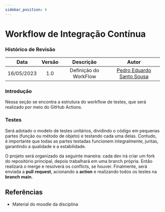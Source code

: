 ```yaml
---
sidebar_position: 6
---
```


# Workflow de Integração Contínua
### **Histórico de Revisão**

|**Data**|**Versão**|**Descrição**|**Autor**|
|:------:|:--------:|:-----------:|:-------:|
| 16/05/2023 | 1.0 | Definição do WorkFlow| [Pedro Eduardo Santo Sousa](https://github.com/PedroEduardoSS)|

### Introdução
Nessa seção se encontra a estrutura do workflow de testes, que será realizado
por meio do GitHub Actions.

### Testes
Será adotado o modelo de testes unitários, dividindo o código em pequenas partes
(função ou método de objeto) e testando cada uma delas. Contudo, é importante que todas
as partes testadas funcionem integralmente, juntas, garantindo a qualidade e a estabilidade.


O projeto será organizado da seguinte maneira: cada dev irá criar um fork do repositório
principal, depois trabalhará em uma branch própria. Então realizará o merge e resolverá os conflicts, se houver. Finalmente, será enviada a **pull** **request**, acionando a
**action** e realizando todos os testes na **branch** **main**.

## Referências 
- Material do moodle da disciplina